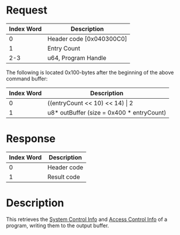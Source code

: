 # Request

| Index Word | Description                |
|------------|----------------------------|
| 0          | Header code \[0x040300C0\] |
| 1          | Entry Count                |
| 2-3        | u64, Program Handle        |

The following is located 0x100-bytes after the beginning of the above
command buffer:

| Index Word | Description                                 |
|------------|---------------------------------------------|
| 0          | ((entryCount \<\< 10) \<\< 14) \| 2         |
| 1          | u8\* outBuffer (size = 0x400 \* entryCount) |

# Response

| Index Word | Description |
|------------|-------------|
| 0          | Header code |
| 1          | Result code |

# Description

This retrieves the [System Control
Info](Exheader#System_Control_Info "wikilink") and [Access Control
Info](Exheader#Access_Control_Info "wikilink") of a program, writing
them to the output buffer.